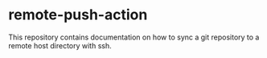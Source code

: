 # remote-push-action
This repository contains documentation on how to sync a git repository to a remote host directory with ssh.
